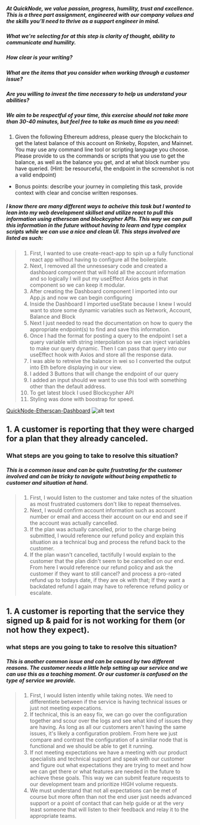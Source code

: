##### At QuickNode, we value passion, progress, humility, trust and excellence. This is a three part assignment, engineered with our company values and the skills you’ll need to thrive as a support engineer in mind.

##### What we're selecting for at this step is clarity of thought, ability to communicate and humility.

##### How clear is your writing?

##### What are the items that you consider when working through a customer issue?

##### Are you willing to invest the time necessary to help us understand your abilities?

##### We aim to be respectful of your time, this exercise should not take more than 30-40 minutes, but feel free to take as much time as you need:

1. Given the following Ethereum address, please query the blockchain to get the latest balance of this account on Rinkeby, Ropsten, and Mainnet. You may use any command line tool or scripting language you choose. Please provide to us the commands or scripts that you use to get the balance, as well as the balance you get, and at what block number you have queried. (Hint: be resourceful, the endpoint in the screenshot is not a valid endpoint)

- Bonus points: describe your journey in completing this task, provide context with clear and concise written responses.

##### I know there are many different ways to acheive this task but I wanted to lean into my web development skillset and utilize react to pull this information using etherscan and blockcypher APIs. This way we can pull this information in the future without having to learn and type complex scripts while we can use a nice and clean UI. This steps involved are listed as such:

> 1. First, I wanted to use create-react-app to spin up a fully functional react app without having to configure all the boilerplate.
> 2. Next, I removed all the unnessesary code and created a dashboard component that will hold all the account information and so logically I will put my useEffect Axios gets in that component so we can keep it modular.
> 3. After creating the Dashboard component I imported into our App.js and now we can begin configuring
> 4. Inside the Dashboard I imported useState because I knew I would want to store some dynamic variables such as Network, Account, Balance and Block
> 5. Next I just needed to read the documentation on how to query the appropriate endpoint(s) to find and save this information.
> 6. Once I had the format for posting a query to the endpoint I set a query variable with string interpolation so we can inject variables to make our query dynamic. Then I can pass that query into our useEffect hook with Axios and store all the response data.
> 7. I was able to retreive the balance in wei so I converted the output into Eth before displaying in our view.
> 8. I added 3 Buttons that will change the endpoint of our query
> 9. I added an input should we want to use this tool with something other than the default address.
> 10. To get latest block I used Blockcypher API
> 11. Styling was done with boostrap for speed.

[QuickNode-Etherscan-Dashboard](https://quicknode-dash.netlify.app/)
![alt text](https://img001.prntscr.com/file/img001/bszQ9VGBRoyxuHHofsGlLA.png)

## 1. A customer is reporting that they were charged for a plan that they already canceled.

### What steps are you going to take to resolve this situation?

##### This is a common issue and can be quite frustrating for the customer involved and can be tricky to navigate without being empathetic to customer and situation at hand.

> 1. First, I would listen to the customer and take notes of the situation as most frustrated customers don't like to repeat themselves.
> 2. Next, I would confirm account information such as account number or email and access their account on our end and see if the account was actually cancelled.
> 3. If the plan was actually cancelled, prior to the charge being submitted, I would reference our refund policy and explain this situation as a technical bug and process the refund back to the customer.
> 4. If the plan wasn't cancelled, tactifully I would explain to the customer that the plan didn't seem to be cancelled on our end. From here I would reference our refund policy and ask the customer if they want to still cancel? and process a pro-rated refund up to todays date, if they are ok with that; If they want a backdated refund I again may have to reference refund policy or escalate.

## 1. A customer is reporting that the service they signed up & paid for is not working for them (or not how they expect).

### what steps are you going to take to resolve this situation?

##### This is another common issue and can be caused by two different reasons. The customer needs a little help setting up our service and we can use this as a teaching moment. Or our customer is confused on the type of service we provide.

> 1. First, I would listen intently while taking notes. We need to differentiete between if the service is having technical issues or just not meeting expecations.
> 2. If technical, this is an easy fix, we can go over the configuration together and scour over the logs and see what kind of issues they are having. As long as all our customers aren't having the same issues, it's likely a configuration problem. From here we just compare and contrast the configuration of a similiar node that is functional and we should be able to get it running.
> 3. If not meeting expectations we have a meeting with our product specialists and technical support and speak with our customer and figure out what expectations they are trying to meet and how we can get there or what features are needed in the future to achieve these goals. This way we can submit feature requests to our development team and prioritize HIGH volume requests.
> 4. We must understand that not all expectations can be met of course but more often than not the end user just needs advanced support or a point of contact that can help guide or at the very least someone that will listen to their feedback and relay it to the appropriate teams.
